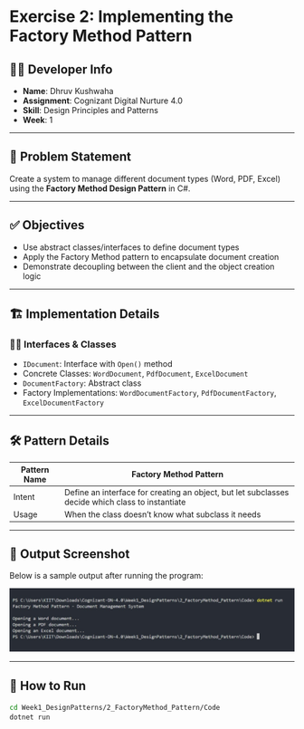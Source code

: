 # Exercise 2: Implementing the Factory Method Pattern

## 👨‍💻 Developer Info
- **Name**: Dhruv Kushwaha  
- **Assignment**: Cognizant Digital Nurture 4.0  
- **Skill**: Design Principles and Patterns  
- **Week**: 1

---

## 🧠 Problem Statement

Create a system to manage different document types (Word, PDF, Excel) using the **Factory Method Design Pattern** in C#.

---

## ✅ Objectives

- Use abstract classes/interfaces to define document types
- Apply the Factory Method pattern to encapsulate document creation
- Demonstrate decoupling between the client and the object creation logic

---

## 🏗️ Implementation Details

### 👨‍🔧 Interfaces & Classes

- `IDocument`: Interface with `Open()` method
- Concrete Classes: `WordDocument`, `PdfDocument`, `ExcelDocument`
- `DocumentFactory`: Abstract class
- Factory Implementations: `WordDocumentFactory`, `PdfDocumentFactory`, `ExcelDocumentFactory`

---

## 🛠️ Pattern Details

| Pattern Name     | Factory Method Pattern |
|------------------|------------------------|
| Intent           | Define an interface for creating an object, but let subclasses decide which class to instantiate |
| Usage            | When the class doesn’t know what subclass it needs |

---

## 📸 Output Screenshot

Below is a sample output after running the program:

![Output](./Output/Output.jpg)

---

## 🧪 How to Run

```bash
cd Week1_DesignPatterns/2_FactoryMethod_Pattern/Code
dotnet run
    